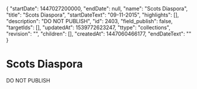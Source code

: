 {
  "startDate": 1447027200000, 
  "endDate": null, 
  "name": "Scots Diaspora", 
  "title": "Scots Diaspora", 
  "startDateText": "09-11-2015", 
  "highlights": [], 
  "description": "DO NOT PUBLISH", 
  "id": 2403, 
  "field_publish": false, 
  "targetIds": [], 
  "updatedAt": 1539772623247, 
  "ttype": "collections", 
  "revision": "", 
  "children": [], 
  "createdAt": 1447060466177, 
  "endDateText": ""
}

# Scots Diaspora

DO NOT PUBLISH